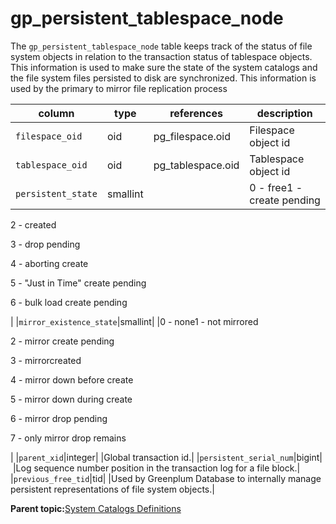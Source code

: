 # gp\_persistent\_tablespace\_node 

The `gp_persistent_tablespace_node` table keeps track of the status of file system objects in relation to the transaction status of tablespace objects. This information is used to make sure the state of the system catalogs and the file system files persisted to disk are synchronized. This information is used by the primary to mirror file replication process

|column|type|references|description|
|------|----|----------|-----------|
|`filespace_oid`|oid|pg\_filespace.oid|Filespace object id|
|`tablespace_oid`|oid|pg\_tablespace.oid|Tablespace object id|
|`persistent_state`|smallint| |0 - free1 - create pending

2 - created

3 - drop pending

4 - aborting create

5 - "Just in Time" create pending

6 - bulk load create pending

|
|`mirror_existence_state`|smallint| |0 - none1 - not mirrored

2 - mirror create pending

3 - mirrorcreated

4 - mirror down before create

5 - mirror down during create

6 - mirror drop pending

7 - only mirror drop remains

|
|`parent_xid`|integer| |Global transaction id.|
|`persistent_serial_num`|bigint| |Log sequence number position in the transaction log for a file block.|
|`previous_free_tid`|tid| |Used by Greenplum Database to internally manage persistent representations of file system objects.|

**Parent topic:**[System Catalogs Definitions](../system_catalogs/catalog_ref-html.html)

